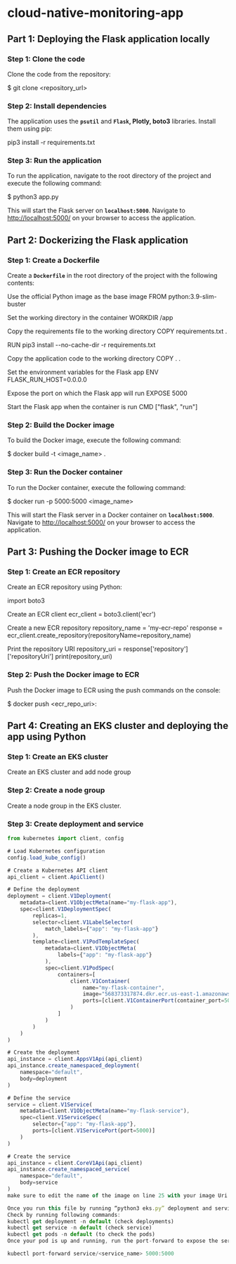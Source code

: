 # cloud-native-monitoring-app

## **Part 1: Deploying the Flask application locally**

### **Step 1: Clone the code**

Clone the code from the repository:

$ git clone <repository_url>

### **Step 2: Install dependencies**

The application uses the **`psutil`** and **`Flask`, Plotly, boto3** libraries. Install them using pip:

pip3 install -r requirements.txt


### **Step 3: Run the application**

To run the application, navigate to the root directory of the project and execute the following command:

$ python3 app.py


This will start the Flask server on **`localhost:5000`**. Navigate to [http://localhost:5000/](http://localhost:5000/) on your browser to access the application.

## **Part 2: Dockerizing the Flask application**

### **Step 1: Create a Dockerfile**

Create a **`Dockerfile`** in the root directory of the project with the following contents:

Use the official Python image as the base image
FROM python:3.9-slim-buster

Set the working directory in the container
WORKDIR /app

Copy the requirements file to the working directory
COPY requirements.txt .

RUN pip3 install --no-cache-dir -r requirements.txt

Copy the application code to the working directory
COPY . .

Set the environment variables for the Flask app
ENV FLASK_RUN_HOST=0.0.0.0

Expose the port on which the Flask app will run
EXPOSE 5000

Start the Flask app when the container is run
CMD ["flask", "run"]


### **Step 2: Build the Docker image**

To build the Docker image, execute the following command:

$ docker build -t <image_name> .


### **Step 3: Run the Docker container**

To run the Docker container, execute the following command:

$ docker run -p 5000:5000 <image_name>


This will start the Flask server in a Docker container on **`localhost:5000`**. Navigate to [http://localhost:5000/](http://localhost:5000/) on your browser to access the application.

## **Part 3: Pushing the Docker image to ECR**

### **Step 1: Create an ECR repository**

Create an ECR repository using Python:

import boto3

Create an ECR client
ecr_client = boto3.client('ecr')

Create a new ECR repository
repository_name = 'my-ecr-repo' response = ecr_client.create_repository(repositoryName=repository_name)

Print the repository URI
repository_uri = response['repository']['repositoryUri'] print(repository_uri)


### **Step 2: Push the Docker image to ECR**

Push the Docker image to ECR using the push commands on the console:

$ docker push <ecr_repo_uri>:


## **Part 4: Creating an EKS cluster and deploying the app using Python**

### **Step 1: Create an EKS cluster**

Create an EKS cluster and add node group

### **Step 2: Create a node group**

Create a node group in the EKS cluster.

### **Step 3: Create deployment and service**

```jsx
from kubernetes import client, config

# Load Kubernetes configuration
config.load_kube_config()

# Create a Kubernetes API client
api_client = client.ApiClient()

# Define the deployment
deployment = client.V1Deployment(
    metadata=client.V1ObjectMeta(name="my-flask-app"),
    spec=client.V1DeploymentSpec(
        replicas=1,
        selector=client.V1LabelSelector(
            match_labels={"app": "my-flask-app"}
        ),
        template=client.V1PodTemplateSpec(
            metadata=client.V1ObjectMeta(
                labels={"app": "my-flask-app"}
            ),
            spec=client.V1PodSpec(
                containers=[
                    client.V1Container(
                        name="my-flask-container",
                        image="568373317874.dkr.ecr.us-east-1.amazonaws.com/my-cloud-native-repo:latest",
                        ports=[client.V1ContainerPort(container_port=5000)]
                    )
                ]
            )
        )
    )
)

# Create the deployment
api_instance = client.AppsV1Api(api_client)
api_instance.create_namespaced_deployment(
    namespace="default",
    body=deployment
)

# Define the service
service = client.V1Service(
    metadata=client.V1ObjectMeta(name="my-flask-service"),
    spec=client.V1ServiceSpec(
        selector={"app": "my-flask-app"},
        ports=[client.V1ServicePort(port=5000)]
    )
)

# Create the service
api_instance = client.CoreV1Api(api_client)
api_instance.create_namespaced_service(
    namespace="default",
    body=service
)
make sure to edit the name of the image on line 25 with your image Uri.

Once you run this file by running “python3 eks.py” deployment and service will be created.
Check by running following commands:
kubectl get deployment -n default (check deployments)
kubectl get service -n default (check service)
kubectl get pods -n default (to check the pods)
Once your pod is up and running, run the port-forward to expose the service

kubectl port-forward service/<service_name> 5000:5000
